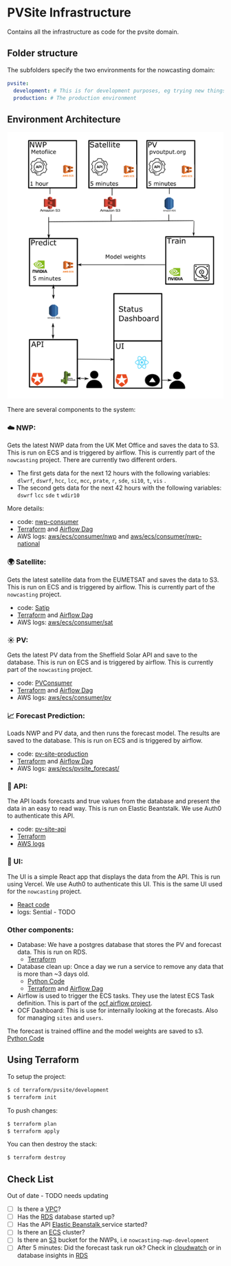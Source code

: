 # PVSite Infrastructure

Contains all the infrastructure as code for the pvsite domain.

## Folder structure

The subfolders specify the two environments for the nowcasting domain:

```yaml
pvsite:
  development: # This is for development purposes, eg trying new things out. It is not meant to be up 100% of the time.
  production: # The production environment
```

## Environment Architecture

![System Diagram](diagram.png)

There are several components to the system:
### ☁️ NWP: 
Gets the latest NWP data from the UK Met Office and saves the data to S3. This is run on ECS and is triggered by airflow. This is currently part of the `nowcasting` project. There are currently two different orders. 
- The first gets data for the next 12 hours with the following variables: `dlwrf`, `dswrf`, `hcc`, `lcc`, `mcc`, `prate`, `r`, `sde`, `si10`, `t`, `vis` .
- The second gets data for the next 42 hours with the following variables:  `dswrf` `lcc` `sde` `t` `wdir10`

More details:
   - code: [nwp-consumer](https://github.com/openclimatefix/nwp-consumer)
   - [Terraform](https://github.com/openclimatefix/ocf-infrastructure/tree/main/terraform/modules/services/nwp) 
and [Airflow Dag](https://github.com/openclimatefix/ocf-infrastructure/blob/main/terraform/modules/services/airflow/dags/nwp-dag.py)
   - AWS logs: [aws/ecs/consumer/nwp](https://eu-west-1.console.aws.amazon.com/cloudwatch/home?region=eu-west-1#logsV2:log-groups/log-group/$252Faws$252Fecs$252Fconsumer$252Fnwp$252F) 
and [aws/ecs/consumer/nwp-national](https://eu-west-1.console.aws.amazon.com/cloudwatch/home?region=eu-west-1#logsV2:log-groups/log-group/$252Faws$252Fecs$252Fconsumer$252Fnwp-national$252F) 
### 🌍  Satellite: 
Gets the latest satellite data from the EUMETSAT and saves the data to S3. This is run on ECS and is triggered by airflow. This is currently part of the `nowcasting` project.
   - code: [Satip](https://github.com/openclimatefix/Satip)
   - [Terraform](https://github.com/openclimatefix/ocf-infrastructure/tree/main/terraform/modules/services/sat) 
  and [Airflow Dag](https://github.com/openclimatefix/ocf-infrastructure/blob/main/terraform/modules/services/airflow/dags/satellite-dag.py)
  - AWS logs: [aws/ecs/consumer/sat](https://eu-west-1.console.aws.amazon.com/cloudwatch/home?region=eu-west-1#logsV2:log-groups/log-group/$252Faws$252Fecs$252Fconsumer$252Fsat$252F) 
### ☀️ PV: 
Gets the latest PV data from the Sheffield Solar API and save to the database. This is run on ECS and is triggered by airflow. This is currently part of the `nowcasting` project. 
   - code: [PVConsumer](https://github.com/openclimatefix/PVConsumer)
   - [Terraform](https://github.com/openclimatefix/ocf-infrastructure/tree/main/terraform/modules/services/pv)
and [Airflow Dag](https://github.com/openclimatefix/ocf-infrastructure/blob/main/terraform/modules/services/airflow/dags/pv-dag.py)
   - AWS logs: [aws/ecs/consumer/pv](https://eu-west-1.console.aws.amazon.com/cloudwatch/home?region=eu-west-1#logsV2:log-groups/log-group/$252Faws$252Fecs$252Fconsumer$252Fpv$252F) 
### 📈 Forecast Prediction: 
Loads NWP and PV data, and then runs the forecast model. The results are saved to the database. This is run on ECS and is triggered by airflow.
   - code: [pv-site-production](https://github.com/openclimatefix/pv-site-production)
   - [Terraform](https://github.com/openclimatefix/ocf-infrastructure/tree/main/terraform/modules/services/forecast_generic) 
and [Airflow Dag](https://github.com/openclimatefix/ocf-infrastructure/blob/main/terraform/modules/services/airflow/dags/forecast-site-dag.py)
   - AWS logs: [aws/ecs/pvsite_forecast/](https://eu-west-1.console.aws.amazon.com/cloudwatch/home?region=eu-west-1#logsV2:log-groups/log-group/$252Faws$252Fecs$252Fpvsite_forecast$252F)
### 🚀  API: 
The API loads forecasts and true values from the database and present the data in an easy to read way. This is run on Elastic Beantstalk. We use Auth0 to authenticate this API.
   - code: [pv-site-api](https://github.com/openclimatefix/pv-site-api)
   - [Terraform](https://github.com/openclimatefix/ocf-infrastructure/tree/main/terraform/modules/services/api_site) 
   - [AWS logs](https://eu-west-1.console.aws.amazon.com/cloudwatch/home?region=eu-west-1#logsV2:log-groups/log-group/$252Faws$252Felasticbeanstalk$252Fpvsite-production-api-sites$252Fvar$252Flog$252Feb-docker$252Fcontainers$252Feb-current-app$252Fstdouterr.log)
### 🔲 UI: 
The UI is a simple React app that displays the data from the API. This is run using Vercel. We use Auth0 to authenticate this UI. This is the same UI used for the `nowcasting` project.
   - [React code](https://github.com/openclimatefix/nowcasting) 
   - logs: Sential - TODO

### Other components:
- Database: We have a postgres database that stores the PV and forecast data. This is run on RDS.
   - [Terraform](https://github.com/openclimatefix/ocf-infrastructure/tree/main/terraform/modules/storage/postgres) 
- Database clean up: Once a day we run a service to remove any data that is more than ~3 days old. 
   - [Python Code](https://github.com/openclimatefix/pv-site-production/tree/main/database-cleanup)
   - [Terraform](https://github.com/openclimatefix/ocf-infrastructure/tree/main/terraform/modules/services/database_clean_up) 
 and [Airflow Dag](https://github.com/openclimatefix/ocf-infrastructure/blob/main/terraform/modules/services/airflow/dags/forecast-site-dag.py#L49)
- Airflow is used to trigger the ECS tasks. They use the latest ECS Task definition. This is part of the [ocf airflow project](https://github.com/openclimatefix/ocf-infrastructure/tree/main/terraform/airflow). 
- OCF Dashboard: This is use for internally looking at the forecasts. Also for managing `sites` and `users`. 


The forecast is trained offline and the model weights are saved to s3. [Python Code](https://github.com/openclimatefix/pv-site-prediction)


## Using Terraform

To setup the project:

```bash
$ cd terraform/pvsite/development
$ terraform init
```

To push changes:

```bash
$ terraform plan
$ terraform apply
```

You can then destroy the stack:

```bash
$ terraform destroy
```

## Check List

Out of date - TODO needs updating

- [ ] Is there a [VPC](https://eu-west-1.console.aws.amazon.com/vpc/home?region=eu-west-1#vpcs:)?
- [ ] Has the [RDS](https://eu-west-1.console.aws.amazon.com/rds/home?region=eu-west-1#) database started up?
- [ ] Has the API [Elastic Beanstalk ](https://eu-west-1.console.aws.amazon.com/elasticbeanstalk/home?region=eu-west-1#/environments) service started?
- [ ] Is there an [ECS](https://eu-west-1.console.aws.amazon.com/ecs/home?region=eu-west-1#/clusters) cluster?
- [ ] Is there an [S3](https://s3.console.aws.amazon.com/s3/home?region=eu-west-2) bucket for the NWPs, i.e `nowcasting-nwp-development`
- [ ] After 5 minutes: Did the forecast task run ok? Check in [cloudwatch](https://eu-west-1.console.aws.amazon.com/cloudwatch/home?region=eu-west-1#logsV2:log-groups/)
      or in database insights in [RDS](https://eu-west-1.console.aws.amazon.com/rds/home?region=eu-west-1#)
